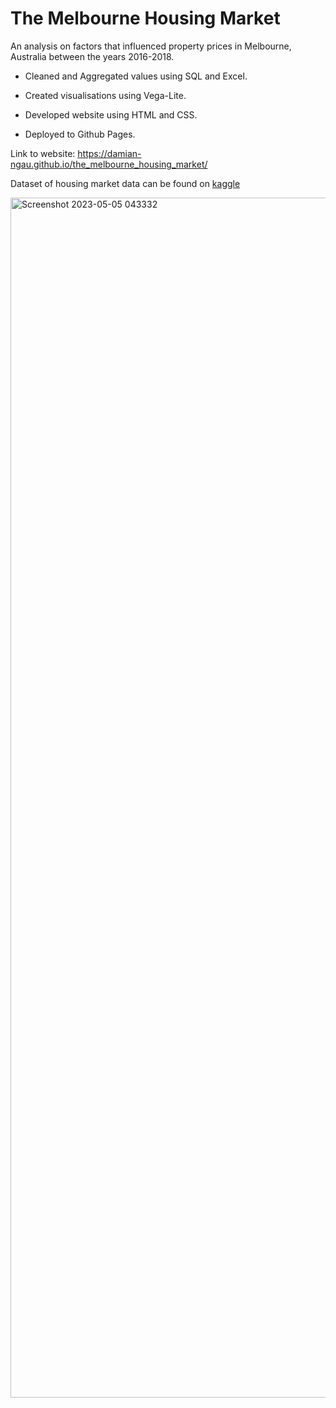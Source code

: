 # The Melbourne Housing Market

An analysis on factors that influenced property prices in Melbourne, Australia between the years 2016-2018.

- Cleaned and Aggregated values using SQL and Excel.

- Created visualisations using Vega-Lite.

- Developed website using HTML and CSS.

- Deployed to Github Pages.

Link to website: https://damian-ngau.github.io/the_melbourne_housing_market/

Dataset of housing market data can be found on [kaggle](https://www.kaggle.com/datasets/anthonypino/melbourne-housing-market)

<img width="1920" alt="Screenshot 2023-05-05 043332" src="https://user-images.githubusercontent.com/49575407/236297380-c11cdd3b-0b79-4770-9215-74ffaecbb4fa.png">
